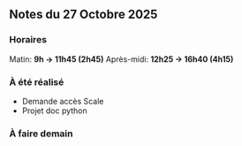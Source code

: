 ## Notes du 27 Octobre 2025

### Horaires 
Matin: **9h → 11h45 (2h45)**
Après-midi: **12h25 → 16h40 (4h15)**

### À été réalisé
- Demande accès Scale
- Projet doc python

### À faire demain
